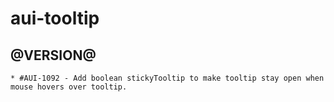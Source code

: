 aui-tooltip
========

@VERSION@
------

	* #AUI-1092 - Add boolean stickyTooltip to make tooltip stay open when mouse hovers over tooltip.